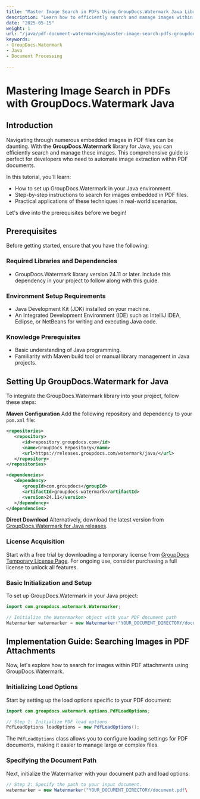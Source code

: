 ```yaml
---
title: "Master Image Search in PDFs Using GroupDocs.Watermark Java Library"
description: "Learn how to efficiently search and manage images within PDF documents using GroupDocs.Watermark for Java. Perfect for developers looking to automate image extraction."
date: "2025-05-15"
weight: 1
url: "/java/pdf-document-watermarking/master-image-search-pdfs-groupdocs-watermark-java/"
keywords:
- GroupDocs.Watermark
- Java
- Document Processing

---
```



# Mastering Image Search in PDFs with GroupDocs.Watermark Java

## Introduction

Navigating through numerous embedded images in PDF files can be daunting. With the **GroupDocs.Watermark** library for Java, you can efficiently search and manage these images. This comprehensive guide is perfect for developers who need to automate image extraction within PDF documents.

In this tutorial, you'll learn:
- How to set up GroupDocs.Watermark in your Java environment.
- Step-by-step instructions to search for images embedded in PDF files.
- Practical applications of these techniques in real-world scenarios.

Let's dive into the prerequisites before we begin!

## Prerequisites
Before getting started, ensure that you have the following:

### Required Libraries and Dependencies
- GroupDocs.Watermark library version 24.11 or later. Include this dependency in your project to follow along with this guide.

### Environment Setup Requirements
- Java Development Kit (JDK) installed on your machine.
- An Integrated Development Environment (IDE) such as IntelliJ IDEA, Eclipse, or NetBeans for writing and executing Java code.

### Knowledge Prerequisites
- Basic understanding of Java programming.
- Familiarity with Maven build tool or manual library management in Java projects.

## Setting Up GroupDocs.Watermark for Java
To integrate the GroupDocs.Watermark library into your project, follow these steps:

**Maven Configuration**
Add the following repository and dependency to your `pom.xml` file:

```xml
<repositories>
   <repository>
      <id>repository.groupdocs.com</id>
      <name>GroupDocs Repository</name>
      <url>https://releases.groupdocs.com/watermark/java/</url>
   </repository>
</repositories>

<dependencies>
   <dependency>
      <groupId>com.groupdocs</groupId>
      <artifactId>groupdocs-watermark</artifactId>
      <version>24.11</version>
   </dependency>
</dependencies>
```

**Direct Download**
Alternatively, download the latest version from [GroupDocs.Watermark for Java releases](https://releases.groupdocs.com/watermark/java/).

### License Acquisition
Start with a free trial by downloading a temporary license from [GroupDocs Temporary License Page](https://purchase.groupdocs.com/temporary-license). For ongoing use, consider purchasing a full license to unlock all features.

### Basic Initialization and Setup
To set up GroupDocs.Watermark in your Java project:

```java
import com.groupdocs.watermark.Watermarker;

// Initialize the Watermarker object with your PDF document path
Watermarker watermarker = new Watermarker("YOUR_DOCUMENT_DIRECTORY/document.pdf");
```

## Implementation Guide: Searching Images in PDF Attachments
Now, let's explore how to search for images within PDF attachments using GroupDocs.Watermark.

### Initializing Load Options
Start by setting up the load options specific to your PDF document:

```java
import com.groupdocs.watermark.options.PdfLoadOptions;

// Step 1: Initialize PDF load options
PdfLoadOptions loadOptions = new PdfLoadOptions();
```
The `PdfLoadOptions` class allows you to configure loading settings for PDF documents, making it easier to manage large or complex files.

### Specifying the Document Path
Next, initialize the Watermarker with your document path and load options:

```java
// Step 2: Specify the path to your input document.
watermarker = new Watermarker("YOUR_DOCUMENT_DIRECTORY/document.pdf\

